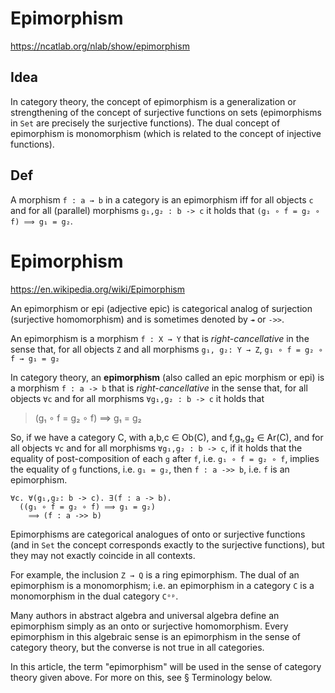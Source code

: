 # Epimorphism
https://ncatlab.org/nlab/show/epimorphism

## Idea
In category theory, the concept of epimorphism is a generalization or strengthening of the concept of surjective functions on sets (epimorphisms in `Set` are precisely the surjective functions). The dual concept of epimorphism is monomorphism (which is related to the concept of injective functions).

## Def

A morphism `f : a → b` in a category is an epimorphism iff for all objects `c` and for all (parallel) morphisms `g₁,g₂ : b -> c` it holds that 
`(g₁ ∘ f = g₂ ∘ f) ⟹ g₁ = g₂`.







# Epimorphism
https://en.wikipedia.org/wiki/Epimorphism

An epimorphism or epi (adjective epic) is categorical analog of surjection (surjective homomorphism) and is sometimes denoted by `↠` or `->>`.


An epimorphism is a morphism `f : X → Y` 
that is *right-cancellative* 
in the sense that, for all objects `Z` 
and all morphisms `g₁, g₂: Y → Z`, 
`g₁ ∘ f = g₂ ∘ f → g₁ = g₂`

In category theory, an **epimorphism** (also called an epic morphism or epi) is a morphism `f : a -> b` that is *right-cancellative* in the sense that, for all objects `∀c` and for all morphisms `∀g₁,g₂ : b -> c` it holds that

>(g₁ ∘ f = g₂ ∘ f) ⟹ g₁ = g₂

So, if we have a category C, with a,b,c ∈ Ob(C), and f,g₁,g₂ ∈ Ar(C), and for all objects `∀c` and for all morphisms `∀g₁,g₂ : b -> c`, if it holds that the equality of post-composition of each `g` after `f`, i.e. `g₁ ∘ f = g₂ ∘ f`, implies the equality of `g` functions, i.e. `g₁ = g₂`, then `f : a ->> b`, i.e. `f` is an epimorphism.

```
∀c. ∀(g₁,g₂: b -> c). ∃(f : a -> b).
  ((g₁ ∘ f = g₂ ∘ f) ⟹ g₁ = g₂)
    ⟹ (f : a ->> b)
```



Epimorphisms are categorical analogues of onto or surjective functions (and in `Set` the concept corresponds exactly to the surjective functions), but they may not exactly coincide in all contexts.

For example, the inclusion `Z → Q` is a ring epimorphism. The dual of an epimorphism is a monomorphism; i.e. an epimorphism in a category `C` is a monomorphism in the dual category `Cᵒᵖ`.

Many authors in abstract algebra and universal algebra define an epimorphism simply as an onto or surjective homomorphism. Every epimorphism in this algebraic sense is an epimorphism in the sense of category theory, but the converse is not true in all categories.

In this article, the term "epimorphism" will be used in the sense of category theory given above. For more on this, see § Terminology below.
